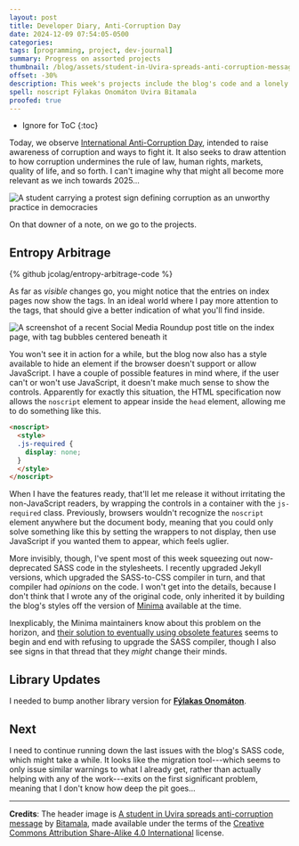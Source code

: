 ```yaml
---
layout: post
title: Developer Diary, Anti-Corruption Day
date: 2024-12-09 07:54:05-0500
categories:
tags: [programming, project, dev-journal]
summary: Progress on assorted projects
thumbnail: /blog/assets/student-in-Uvira-spreads-anti-corruption-message.png
offset: -30%
description: This week's projects include the blog's code and a lonely library update.
spell: noscript Fýlakas Onomáton Uvira Bitamala
proofed: true
---
```


* Ignore for ToC
{:toc}

Today, we observe [International Anti-Corruption Day](https://en.wikipedia.org/wiki/International_Anti-Corruption_Day), intended to raise awareness of corruption and ways to fight it.  It also seeks to draw attention to how corruption undermines the rule of law, human rights, markets, quality of life, and so forth.  I can't imagine why that might all become more relevant as we inch towards 2025...

![A student carrying a protest sign defining corruption as an unworthy practice in democracies](/blog/assets/student-in-Uvira-spreads-anti-corruption-message.png "I can't disagree with the assertion")

On that downer of a note, on we go to the projects.

## Entropy Arbitrage

{% github jcolag/entropy-arbitrage-code %}

As far as *visible* changes go, you might notice that the entries on index pages now show the tags.  In an ideal world where I pay more attention to the tags, that should give a better indication of what you'll find inside.

![A screenshot of a recent Social Media Roundup post title on the index page, with tag bubbles centered beneath it](/blog/assets/ea-title-with-tags.png "Not exactly stunning, but functional...")

You won't see it in action for a while, but the blog now also has a style available to hide an element if the browser doesn't support or allow JavaScript.  I have a couple of possible features in mind where, if the user can't or won't use JavaScript, it doesn't make much sense to show the controls.  Apparently for exactly this situation, the HTML specification now allows the `noscript` element to appear inside the `head` element, allowing me to do something like this.

```HTML
<noscript>
  <style>
  .js-required {
    display: none;
  }
  </style>
</noscript>
```

When I have the features ready, that'll let me release it without irritating the non-JavaScript readers, by wrapping the controls in a container with the `js-required` class.  Previously, browsers wouldn't recognize the `noscript` element anywhere but the document body, meaning that you could only solve something like this by setting the wrappers to not display, then use JavaScript if you wanted them to appear, which feels uglier.

More invisibly, though, I've spent most of this week squeezing out now-deprecated SASS code in the stylesheets.  I recently upgraded Jekyll versions, which upgraded the SASS-to-CSS compiler in turn, and that compiler had *opinions* on the code.  I won't get into the details, because I don't think that I wrote any of the original code, only inherited it by building the blog's styles off the version of [Minima](https://github.com/jekyll/minima) available at the time.

Inexplicably, the Minima maintainers know about this problem on the horizon, and [their solution to eventually using obsolete features](https://github.com/jekyll/minima/issues/815) seems to begin and end with refusing to upgrade the SASS compiler, though I also see signs in that thread that they *might* change their minds.

## Library Updates

I needed to bump another library version for [**Fýlakas Onomáton**](https://github.com/jcolag/fylakas-onomaton).

## Next

I need to continue running down the last issues with the blog's SASS code, which might take a while.  It looks like the migration tool---which seems to only issue similar warnings to what I already get, rather than actually helping with any of the work---exits on the first significant problem, meaning that I don't know how deep the pit goes...

* * *

**Credits**:  The header image is [A student in Uvira spreads anti-corruption message](https://commons.wikimedia.org/wiki/File:A_student_in_Uvira_spreads_anti-corruption_message.jpg) by [Bitamala](https://commons.wikimedia.org/w/index.php?title=User:Bitamala&action=edit&redlink=1), made available under the terms of the [Creative Commons Attribution Share-Alike 4.0 International](https://creativecommons.org/licenses/by-sa/4.0/deed.en) license.
